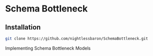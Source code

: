 # Schema Bottleneck

## Installation 

```bash
git clone https://github.com/nightlessbaron/SchemaBottleneck.git
```
Implementing Schema Bottleneck Models